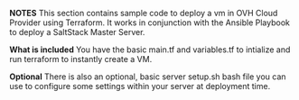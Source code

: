 
**NOTES**
This section contains sample code to deploy a vm in OVH Cloud Provider using Terraform.
It works in conjunction with the Ansible Playbook to deploy a SaltStack Master Server.

**What is included**
You have the basic main.tf and variables.tf to intialize and run terraform to instantly create a VM.

**Optional**
There is also an optional, basic server setup.sh bash file you can use to configure some settings within your server at deployment time.

